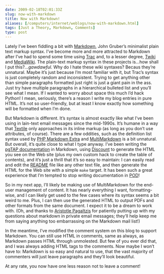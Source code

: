 ```yaml
--- 
date: 2009-02-18T02:01:33Z
slug: now-with-markdown
title: Now with Markdown!
aliases: [/computers/internet/weblogs/now-with-markdown.html]
tags: [Just a Theory, Markdown, Comments]
type: post
---
```


Lately I’ve been fiddling a bit with [Markdown], John Gruber’s minimalist plain
text markup syntax. I’ve become more and more attracted to Markdown after I’ve
had to spend some time using [Trac] and, to a lesser degree, [Twiki] and
[MediaWiki]. The plain-text markup syntax in these projects is…how shall I put
this?…*gawdawful.* Why do I hate these wiki syntaxes? Becaus they’re unnatural.
Maybe it’s just because I’m most familiar with it, but Trac’s syntax is just
completely random and inconsistent. Trying to get anything other than simple
paragraphs formatted just right is just a giant pain in the ass. Just try have
multiple paragraphs in a hierarchical bulleted list and you’ll see what I mean.
If I wanted to worry about space this much I’d hack Python! I mean, seriously,
there’s a reason I write my blog entries in pure HTML. It’s not so
user-friendly, but at least I know exactly how something will be formatted when
I’m done.

But Markdown is different. It’s syntax is almost exactly like what I’ve been
using in lain-text email messages since the mid-1990s. It’s humane in a way that
[Textile] only approaches in its inline markup (as long as you don’t use
attributes, of course). There are a few oddities, such as the definition list
syntax used by [PHP Markdown Extra] and [MultiMarkdown] is a bit unnatural. But
overall, it’s quite close to what I type anyway. I’ve been writing the [pgTAP
documentation] in Markdown, using [Discount] to generate the HTML you see on the
Web site (plus my own custom hack to create the table of contents), and it’s
just a thrill that it’s so easy to maintain: I can easily read and edit the
[README] file like any other text file, and then generate the HTML for the Web
site with a simple `make` target. It has been such a great experience that I’m
tempted to stop writing documentation in [POD]!

So in my next app, I’ll likely be making use of MultiMarkdown for the end-user
management of content. It has nearly everything I want, formatting-wise, and I
can likely get used to the few cases where its syntax seems a bit weird to me.
Plus, I can then use the generated HTML to output PDFs and other formats from
the same document. I expect it to be a dream to work with. (Oh, and thanks to
[Aristotle Pagaltzis] for patiently putting up with my questions about markdown
in private email messages; they’ll help keep me from saying anything too
embarrassing on the Markdown mail list!)

In the meantime, I’ve modified the comment system on this blog to support
Markdown. You can still use HTML in comments, same as always, as Markdown passes
HTML through unmolested. But few of you ever did that, and I was always adding
HTML tags to the comments. Now maybe I won’t have to: Markdown is so easy and
natural to use, that the vast majority of commenters will just leave paragraphs
and they’ll look beautiful.

At any rate, you now have one less reason not to leave a comment!

  [Markdown]: http://daringfireball.net/projects/markdown/
    "Daring Fireball: Markdown"
  [Trac]: http://trac.edgewall.org/ "The Trac Project"
  [Twiki]: http://www.twiki.org/
    "TWiki® - the Open Source Enterprise Wiki and Web 2.0 Application Platform"
  [MediaWiki]: http://www.mediawiki.org/wiki/MediaWiki
  [Textile]: http://www.textism.com/tools/textile/
    "Textile: A Humane Web Text Generator"
  [PHP Markdown Extra]: http://michelf.com/projects/php-markdown/extra/
  [MultiMarkdown]: http://fletcherpenney.net/multimarkdown/
  [pgTAP documentation]: http://pgtap.projects.postgresql.org/documentation.html
  [Discount]: http://www.pell.portland.or.us/~orc/Code/markdown/
    "Discount — a C implementation of the Markdown markup language"
  [README]: https://svn.kineticode.com/pgtap/trunk/README.pgtap "pgTAP README"
  [POD]: http://perldoc.perl.org/perlpod.html
    "perlpod - the Plain Old Documentation format"
  [Aristotle Pagaltzis]: http://plasmasturm.org/
